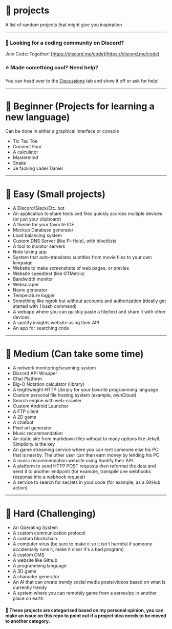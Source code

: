 # 📝 projects
A list of random projects that might give you inspiration

<hr>

### 🦜 Looking for a coding community on Discord?
Join Code::Together! [https://discord.me/code](https://discord.me/code)

### ⭐ Made something cool? Need help?
You can head over to the [Discussions](https://github.com/abcdan/projects/discussions) tab and show it off or ask for help!

<hr>

# 🧑 Beginner (Projects for learning a new language)
Can be done in either a graphical interface or console
- Tic Tac Toe
- Connect Four
- A calculator
- Mastermind
- Snake
- Je facking vader Daniel

<hr>

# 💪 Easy (Small projects)
- A Discord/Slack/Etc. bot
- An application to share texts and files quickly accross multiple devices (or just your clipboard)
- A theme for your favorite IDE
- Mockup Database generator
- Load balancing system
- Custom DNS Server (like Pi-Hole), with blocklists
- A tool to monitor servers
- Note taking app
- System that auto-translates subtitles from movie files to your own language
- Website to make screenshots of web pages, or previes
- Website speedtest (like GTMetrix)
- Bandwidth monitor
- Webscraper
- Name generator
- Temperature logger
- Something like ngrok but without accounts and authorization (ideally get started with 1 bash command)
- A webapp where you can quickly paste a file/text and share it with other devices.
- A spotify insights website using their API
- An app for searching code

<hr>

# 👀 Medium (Can take some time)
- A network monitoring/scanning system
- Discord API Wrapper
- Chat Platform
- Big-O Notation calculator (library)
- A leightweight HTTP Library for your favorite programming language
- Custom personal file hosting system (example, ownCloud)
- Search engine with web-crawler
- Custom Android Launcher
- A FTP client
- A 2D game
- A chatbot
- Pixel art generator
- Music recommendation
- An static site from markdown files without to many options like Jekyll. Simplicity is the key
- An game streaming service where you can rent someone else his PC that is nearby. The other user can then earn money by lending his PC
- A music recommendation website using Spotify their API
- A platform to send HTTP POST requests then reformat the data and send it to another endpoint (for example, transpile one webhooks response into a webhook request)
- A service to search for secrets in your code (for example, as a GitHub action)

<hr>

# 🥵 Hard (Challenging)
- An Operating System
- A custom communication protocol
- A custom blockchain.
- A computer virus (be sure to make it so it isn't harmful if someone accidentally runs it, make it clear it's a bad program)
- A custom CMS
- A website like Github
- A programming language
- A 3D game
- A character generator
- An AI that can create trendy social media posts/videos based on what is currently trendy
- A system where you can remotely game from a server/pc in another place on earth

#### 📖 These projects are categorised based on my personal opinion, you can make an issue on this repo to point out if a project idea needs to be moved to another category.
